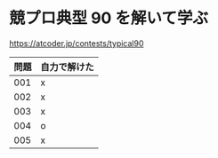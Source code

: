 # 競プロ典型 90 を解いて学ぶ

https://atcoder.jp/contests/typical90

| 問題 | 自力で解けた |
| ---- | ------------ |
| 001  | x            |
| 002  | x            |
| 003  | x            |
| 004  | o            |
| 005  | x            |
